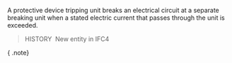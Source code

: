 A protective device tripping unit breaks an electrical circuit at a separate breaking unit when a stated electric current that passes through the unit is exceeded.

> HISTORY&nbsp; New entity in IFC4

{ .note}
>